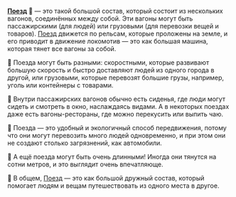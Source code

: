 **[Поезд](train.md)** 🚂 — это такой большой состав, который состоит из нескольких вагонов, соединённых между собой. Эти вагоны могут быть пассажирскими (для людей) или грузовыми (для перевозки вещей и товаров). [Поезд](train.md) движется по рельсам, которые проложены на земле, и его приводит в движение локомотив — это как большая машина, которая тянет все вагоны за собой.

🚂 Поезда могут быть разными: скоростными, которые развивают большую скорость и быстро доставляют людей из одного города в другой, или грузовыми, которые перевозят большие грузы, например, уголь или контейнеры с товарами.

🚂 Внутри пассажирских вагонов обычно есть сиденья, где люди могут сидеть и смотреть в окно, наслаждаясь видами. А в некоторых поездах даже есть вагоны-рестораны, где можно перекусить или выпить чаю.

🚂 Поезда — это удобный и экологичный способ передвижения, потому что они могут перевозить много людей одновременно, и при этом они не создают столько загрязнений, как автомобили.

🚂 А ещё поезда могут быть очень длинными! Иногда они тянутся на сотни метров, и это выглядит очень впечатляюще.

🚂 В общем, [Поезд](train.md) — это как большой дружный состав, который помогает людям и вещам путешествовать из одного места в другое.